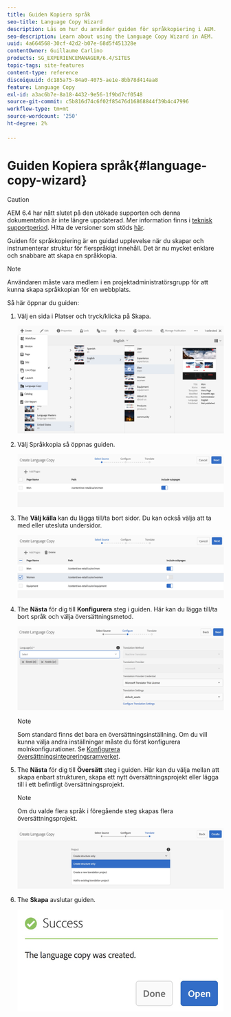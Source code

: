 ```yaml
---
title: Guiden Kopiera språk
seo-title: Language Copy Wizard
description: Läs om hur du använder guiden för språkkopiering i AEM.
seo-description: Learn about using the Language Copy Wizard in AEM.
uuid: 4a664568-30cf-42d2-b07e-68d5f451328e
contentOwner: Guillaume Carlino
products: SG_EXPERIENCEMANAGER/6.4/SITES
topic-tags: site-features
content-type: reference
discoiquuid: dc185a75-84a0-4075-ae1e-8bb78d414aa8
feature: Language Copy
exl-id: a3ac6b7e-8a18-4432-9e56-1f9bd7cf0548
source-git-commit: c5b816d74c6f02f85476d16868844f39b4c47996
workflow-type: tm+mt
source-wordcount: '250'
ht-degree: 2%

---
```


# Guiden Kopiera språk{#language-copy-wizard}

>[!CAUTION]
>
>AEM 6.4 har nått slutet på den utökade supporten och denna dokumentation är inte längre uppdaterad. Mer information finns i [teknisk supportperiod](https://helpx.adobe.com/support/programs/eol-matrix.html). Hitta de versioner som stöds [här](https://experienceleague.adobe.com/docs/).

Guiden för språkkopiering är en guidad upplevelse när du skapar och instrumenterar struktur för flerspråkigt innehåll. Det är nu mycket enklare och snabbare att skapa en språkkopia.

>[!NOTE]
>
>Användaren måste vara medlem i en projektadministratörsgrupp för att kunna skapa språkkopian för en webbplats.

Så här öppnar du guiden:

1. Välj en sida i Platser och tryck/klicka på Skapa.

   ![chlimage_1-48](assets/chlimage_1-48.jpeg)

1. Välj Språkkopia så öppnas guiden.

   ![chlimage_1-49](assets/chlimage_1-49.jpeg)

1. The **Välj källa** kan du lägga till/ta bort sidor. Du kan också välja att ta med eller utesluta undersidor.

   ![chlimage_1-50](assets/chlimage_1-50.jpeg)

1. The **Nästa** för dig till **Konfigurera** steg i guiden. Här kan du lägga till/ta bort språk och välja översättningsmetod.

   ![chlimage_1-51](assets/chlimage_1-51.jpeg)

   >[!NOTE]
   >
   >Som standard finns det bara en översättningsinställning. Om du vill kunna välja andra inställningar måste du först konfigurera molnkonfigurationer. Se [Konfigurera översättningsintegreringsramverket](/help/sites-administering/tc-tic.md).

1. The **Nästa** för dig till **Översätt** steg i guiden. Här kan du välja mellan att skapa enbart strukturen, skapa ett nytt översättningsprojekt eller lägga till i ett befintligt översättningsprojekt.

   >[!NOTE]
   >
   >Om du valde flera språk i föregående steg skapas flera översättningsprojekt.

   ![chlimage_1-52](assets/chlimage_1-52.jpeg)

1. The **Skapa** avslutar guiden.

   ![chlimage_1-53](assets/chlimage_1-53.jpeg)
